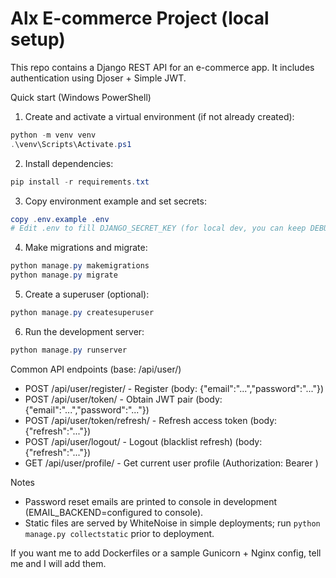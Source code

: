 # Alx E-commerce Project (local setup)

This repo contains a Django REST API for an e-commerce app. It includes authentication using Djoser + Simple JWT.

Quick start (Windows PowerShell)

1. Create and activate a virtual environment (if not already created):
```powershell
python -m venv venv
.\venv\Scripts\Activate.ps1
```

2. Install dependencies:
```powershell
pip install -r requirements.txt
```

3. Copy environment example and set secrets:
```powershell
copy .env.example .env
# Edit .env to fill DJANGO_SECRET_KEY (for local dev, you can keep DEBUG=True)
```

4. Make migrations and migrate:
```powershell
python manage.py makemigrations
python manage.py migrate
```

5. Create a superuser (optional):
```powershell
python manage.py createsuperuser
```

6. Run the development server:
```powershell
python manage.py runserver
```

Common API endpoints (base: /api/user/)
- POST /api/user/register/  - Register (body: {"email":"...","password":"..."})
- POST /api/user/token/     - Obtain JWT pair (body: {"email":"...","password":"..."})
- POST /api/user/token/refresh/ - Refresh access token (body: {"refresh":"..."})
- POST /api/user/logout/    - Logout (blacklist refresh) (body: {"refresh":"..."})
- GET /api/user/profile/    - Get current user profile (Authorization: Bearer <access>)

Notes
- Password reset emails are printed to console in development (EMAIL_BACKEND=configured to console).
- Static files are served by WhiteNoise in simple deployments; run `python manage.py collectstatic` prior to deployment.

If you want me to add Dockerfiles or a sample Gunicorn + Nginx config, tell me and I will add them.
